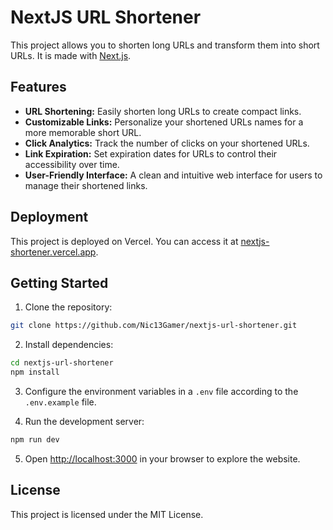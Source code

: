 # NextJS URL Shortener

This project allows you to shorten long URLs and transform them into short URLs. It is made with [Next.js](https://nextjs.org/).

## Features

- **URL Shortening:** Easily shorten long URLs to create compact links.
- **Customizable Links:** Personalize your shortened URLs names for a more memorable short URL.
- **Click Analytics:** Track the number of clicks on your shortened URLs.
- **Link Expiration:** Set expiration dates for URLs to control their accessibility over time.
- **User-Friendly Interface:** A clean and intuitive web interface for users to manage their shortened links.

## Deployment

This project is deployed on Vercel. You can access it at [nextjs-shortener.vercel.app](https://nextjs-shortener.vercel.app).

## Getting Started

1. Clone the repository:

```bash
git clone https://github.com/Nic13Gamer/nextjs-url-shortener.git
```

2. Install dependencies:

```bash
cd nextjs-url-shortener
npm install
```

3. Configure the environment variables in a `.env` file according to the `.env.example` file.

4. Run the development server:

```bash
npm run dev
```

5. Open [http://localhost:3000](http://localhost:3000) in your browser to explore the website.

## License

This project is licensed under the MIT License.
